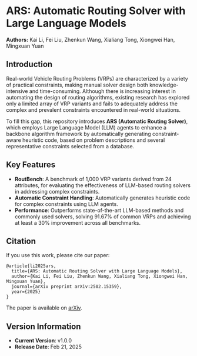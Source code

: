 # ARS: Automatic Routing Solver with Large Language Models

**Authors:** Kai Li, Fei Liu, Zhenkun Wang, Xialiang Tong, Xiongwei Han, Mingxuan Yuan

## Introduction

Real-world Vehicle Routing Problems (VRPs) are characterized by a variety of practical constraints, making manual solver design both knowledge-intensive and time-consuming. Although there is increasing interest in automating the design of routing algorithms, existing research has explored only a limited array of VRP variants and fails to adequately address the complex and prevalent constraints encountered in real-world situations.

To fill this gap, this repository introduces **ARS (Automatic Routing Solver)**, which employs Large Language Model (LLM) agents to enhance a backbone algorithm framework by automatically generating constraint-aware heuristic code, based on problem descriptions and several representative constraints selected from a database.

## Key Features
- **RoutBench**: A benchmark of 1,000 VRP variants derived from 24 attributes, for evaluating the effectiveness of LLM-based routing solvers in addressing complex constraints.
- **Automatic Constraint Handling**: Automatically generates heuristic code for complex constraints using LLM agents.
- **Performance**: Outperforms state-of-the-art LLM-based methods and commonly used solvers, solving 91.67% of common VRPs and achieving at least a 30% improvement across all benchmarks.

## Citation

If you use this work, please cite our paper:

```
@article{li2025ars,
  title={ARS: Automatic Routing Solver with Large Language Models},
  author={Kai Li, Fei Liu, Zhenkun Wang, Xialiang Tong, Xiongwei Han, Mingxuan Yuan},
  journal={arXiv preprint arXiv:2502.15359},
  year={2025}
}
```

The paper is available on [arXiv](https://arxiv.org/abs/2502.15359v1).

## Version Information

- **Current Version**: v1.0.0
- **Release Date**: Feb 21, 2025

